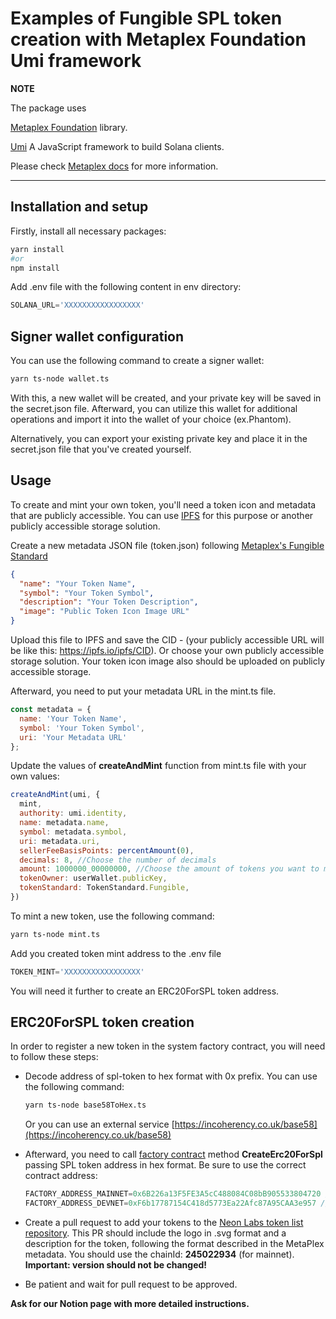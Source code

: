 # Examples of Fungible SPL token creation with Metaplex Foundation Umi framework

**NOTE**

The package uses 

[Metaplex Foundation](https://github.com/metaplex-foundation) library.

[Umi](https://github.com/metaplex-foundation/umi) A JavaScript framework to build Solana clients.

Please check [Metaplex docs](https://docs.metaplex.com/) for more information.

---

## Installation and setup

Firstly, install all necessary packages:

```sh
yarn install
#or
npm install
```

Add .env file with the following content in env directory:

```javascript
SOLANA_URL='XXXXXXXXXXXXXXXXX'
```

## Signer wallet configuration

You can use the following command to create a signer wallet:

```sh
yarn ts-node wallet.ts
```

With this, a new wallet will be created, and your private key will be saved in the secret.json file. Afterward, you can utilize this wallet for additional operations and import it into the wallet of your choice (ex.Phantom).


Alternatively, you can export your existing private key and place it in the secret.json file that you've created yourself.

## Usage

To create and mint your own token, you'll need a token icon and metadata that are publicly accessible.
You can use [IPFS](https://docs.ipfs.tech/install/command-line/) for this purpose or another publicly accessible storage solution.

Create a new metadata JSON file (token.json) following [Metaplex's Fungible Standard](https://docs.metaplex.com/programs/token-metadata/token-standard#the-fungible-standard)

```json
{
  "name": "Your Token Name",
  "symbol": "Your Token Symbol",
  "description": "Your Token Description",
  "image": "Public Token Icon Image URL"
}
```

Upload this file to IPFS and save the CID - (your publicly accessible URL will be like this: https://ipfs.io/ipfs/CID). Or choose your own publicly accessible storage solution. Your token icon image also should be uploaded on publicly accessible storage.

Afterward, you need to put your metadata URL in the mint.ts file.

```javascript
const metadata = {
  name: 'Your Token Name',
  symbol: 'Your Token Symbol',
  uri: 'Your Metadata URL'
};
```

Update the values of **createAndMint** function from mint.ts file with your own values:

```javascript
createAndMint(umi, {
  mint,
  authority: umi.identity,
  name: metadata.name,
  symbol: metadata.symbol,
  uri: metadata.uri,
  sellerFeeBasisPoints: percentAmount(0),
  decimals: 8, //Choose the number of decimals
  amount: 1000000_00000000, //Choose the amount of tokens you want to mint
  tokenOwner: userWallet.publicKey,
  tokenStandard: TokenStandard.Fungible,
})
```

To mint a new token, use the following command:

```sh
yarn ts-node mint.ts
```

Add you created token mint address to the .env file

```javascript
TOKEN_MINT='XXXXXXXXXXXXXXXXX'
```

You will need it further to create an ERC20ForSPL token address.

## ERC20ForSPL token creation

In order to register a new token in the system factory contract, you will need to follow these steps:

- Decode address of spl-token to hex format with 0x prefix. You can use the following command:

    ```sh
    yarn ts-node base58ToHex.ts
    ```
  
    Or you can use an external service [https://incoherency.co.uk/base58](https://incoherency.co.uk/base58)

  
- Afterward, you need to call [factory contract](https://neonscan.org/address/0x6B226a13F5FE3A5cC488084C08bB905533804720#contract) method **CreateErc20ForSpl** passing SPL token address in hex format. Be sure to use the correct contract address:

    ```javascript
    FACTORY_ADDRESS_MAINNET=0x6B226a13F5FE3A5cC488084C08bB905533804720 //on the mainnet
    FACTORY_ADDRESS_DEVNET=0xF6b17787154C418d5773Ea22Afc87A95CAA3e957 //on the devnet
    ```
  
- Create a pull request to add your tokens to the [Neon Labs token list repository](https://github.com/neonlabsorg/token-list). This PR should include the logo in .svg format and a description for the token, following the format described in the MetaPlex metadata. You should use the chainId: **245022934** (for mainnet).
**Important: version should not be changed!**


- Be patient and wait for pull request to be approved.

**Ask for our Notion page with more detailed instructions.**








